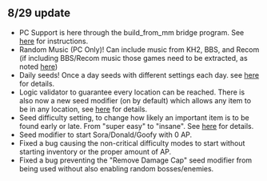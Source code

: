 ## 8/29 update
- PC Support is here through the build_from_mm bridge program. See [here](https://github.com/tommadness/KH2Randomizer/blob/master/helpinfo/pc.md) for instructions.
- Random Music (PC Only)! Can include music from KH2, BBS, and Recom (if including BBS/Recom music those games need to be extracted, as noted [here](https://github.com/tommadness/KH2Randomizer/blob/master/helpinfo/pc.md))
- Daily seeds! Once a day seeds with different settings each day. see [here](https://github.com/tommadness/KH2Randomizer/blob/master/helpinfo/dailyseeds.md) for details.
- Logic validator to guarantee every location can be reached. There is also now a new seed modifier (on by default) which allows any item to be in any location, see [here](https://pastebin.com/mNhYP9DV) for details.
- Seed difficulty setting, to change how likely an important item is to be found early or late. From "super easy" to "insane". See [here](https://pastebin.com/mNhYP9DV) for details.
- Seed modifier to start Sora/Donald/Goofy with 0 AP.
- Fixed a bug causing the non-critical difficulty modes to start without starting inventory or the proper amount of AP.
- Fixed a bug preventing the "Remove Damage Cap" seed modifier from being used without also enabling random bosses/enemies.
